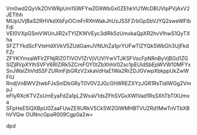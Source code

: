 Vm0wd2QyVkZOVWRpUm1SWFYwZG9WbGx0ZEhkVU1WcDBUVlpPVjAxV2JETlhh
MUpUVjBaS2RHVkdXbFpOCmFrRXhWakJhUzJSSFZrbGpSbVJYQ2sweWFIbFdi
VEI0VXpGSmVWUnJiR2xTYlZKWVEyc3dlRk5zUmxkaQpXR2hvVlhwS1QyTXha
SFZTYkdScFVteHdXVkV5ZUdGamJVNUhZa1prYUFwTlZYQk5WbGh3UjFkdFZr
ZFYKYmxaWFlrZFNjRlZ0TlVOV1ZrVjVUVlYwVTJKSFVscFpNRnByVjBGd1ZG
SlZjRVpXYlhSVFV6RlZlRk5ZCmFGY0tZbXhhV0Zsc1pEUldSbEpWVW10MFYx
SnJWalZhVldSSFZURmFjbGRzV2xkaVdHaE1Wa2RrZDJGVwpXbkppUkZwWFlU
RndjVnBWV2twbFJsSnlDbGRyT0V0V2JGcGhWREZXYzJGR1RsTldiWGg2VmpJ
eFIyRXcKTVZsUmEyaFdZa1pLZWxaV1dsZFhSVGxXWlVad1RsSXhTbTlXUmxa
SFpHeE5lQXBpU0ZaaFUwZE9URkV5Ck5WZGlWMHBTVUZRd1MwTnVTbXBhVVQw
OUNncGpaR009Cgp0a2w=

dpd